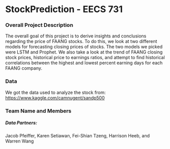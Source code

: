 # StockPrediction - EECS 731
### Overall Project Description
The overall goal of this project is to derive insights and conclusions regarding the price of FAANG stocks. To do this, we look at two different models for forecasting closing prices of stocks. The two models we picked were LSTM and Prophet. We also take a look at the trend of FAANG closing stock prices, historical price to earnings ratios, and attempt to find historical correlations between the highest and lowest percent earning days for each FAANG company.
### Data
We got the data used to analyze the stock from: https://www.kaggle.com/camnugent/sandp500
### Team Name and Members
##### Data Partners:
Jacob Pfeiffer, Karen Setiawan, Fei-Shian Tzeng, Harrison Heeb, and Warren Wang

